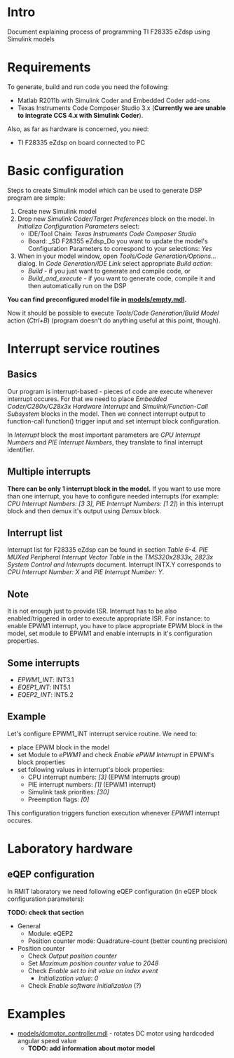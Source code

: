 Intro
====================

Document explaining process of programming TI F28335 eZdsp using Simulink models

Requirements
============

To generate, build and run code you need the following:

* Matlab R2011b with Simulink Coder and Embedded Coder add-ons
* Texas Instruments Code Composer Studio 3.x (**Currently we are unable to integrate CCS 4.x with Simulink Coder**).

Also, as far as hardware is concerned, you need:

* TI F28335 eZdsp on board connected to PC

Basic configuration
===================

Steps to create Simulink model which can be used to generate DSP program are simple:

1. Create new Simulink model
1. Drop new _Simulink Coder/Target Preferences_ block on the model. In _Initializa Configuration Parameters_ select:
	* IDE/Tool Chain: _Texas Instruments Code Composer Studio_
	* Board: _SD F28355 eZdsp_Do you want to update the model's Configuration Parameters to correspond to your selections: _Yes_
1. When in your model window, open _Tools/Code Generation/Options..._ dialog. In _Code Generation/IDE Link_ select appropriate _Build action_:
	* _Build_ - if you just want to generate and compile code, or
	* _Build_and_execute_ - if you want to generate code, compile it and then automatically run on the DSP

**You can find preconfigured model file in [models/empty.mdl](models/empty.mdl).**

Now it should be possible to execute _Tools/Code Generation/Build Model_ action (_Ctrl+B_) (program doesn't do anything useful at this point, though).

Interrupt service routines
==========================

Basics
------

Our program is interrupt-based - pieces of code are execute whenever interrupt occures. For that we need to place _Embedded Coder/C280x/C28x3x Hardware Interrupt_ and _Simulink/Function-Call Subsystem_ blocks in the model. Then we connect interrupt output to function-call function() trigger input and set interrupt block configuration.

In _Interrupt_ block the most important parameters are _CPU Interrupt Numbers_ and _PIE Interrupt Numbers_, they translate to final interrupt identifier.

Multiple interrupts
-------------------

**There can be only 1 interrupt block in the model.** If you want to use more than one interrupt, you have to configure needed interrupts (for example: _CPU Interrupt Numbers: [3 3]_, _PIE Interrupt Numbers: [1 2]_) in this interrupt block and then demux it's output using _Demux_ block.


Interrupt list
--------------

Interrupt list for F28335 eZdsp can be found in section _Table 6-4. PIE MUXed Peripheral Interrupt Vector Table_ in the _TMS320x2833x, 2823x System Control and Interrupts_ document. Interrupt INTX.Y corresponds to _CPU Interrupt Number: X_ and _PIE Interrupt Number: Y_.

Note
-------

It is not enough just to provide ISR. Interrupt has to be also enabled/triggered in order to execute appropriate ISR. For instance: to enable EPWM1 interrupt, you have to place appropriate EPWM block in the model, set module to EPWM1 and enable interrupts in it's configuration properties.

Some interrupts
---------------

* _EPWM1_INT_: INT3.1
* _EQEP1_INT_: INT5.1
* _EQEP2_INT_: INT5.2

Example
-------

Let's configure EPWM1_INT interrupt service routine. We need to:

* place EPWM block in the model
* set Module to _ePWM1_ and check _Enable ePWM Interrupt_ in EPWM's block properties
* set following values in interrupt's block properties:
	* CPU interrupt numbers: _[3]_ (EPWM Interrupts group)
	* PIE interrupt numbers: _[1]_ (EPWM1 interrupt)
	* Simulink task priorities: _[30]_
	* Preemption flags: _[0]_

This configuration triggers function execution whenever _EPWM1_ interrupt occures.

Laboratory hardware
===================

eQEP configuration
------------------

In RMIT laboratory we need following eQEP configuration (in eQEP block configuration parameters):

**TODO: check that section**

* General
	* Module: eQEP2
	* Position counter mode: Quadrature-count (better counting precision)
* Position counter
	* Check _Output position counter_
	* Set _Maximum position counter value_ to _2048_
	* Check _Enable set to init value on index event_
		* _Initialization value_: _0_
	* Check _Enable software initialization_ (?) 

Examples
========

* [models/dcmotor_controller.mdl](models/dcmotor_controller.mdl) - rotates DC motor using hardcoded angular speed value
	* **TODO: add information about motor model**
